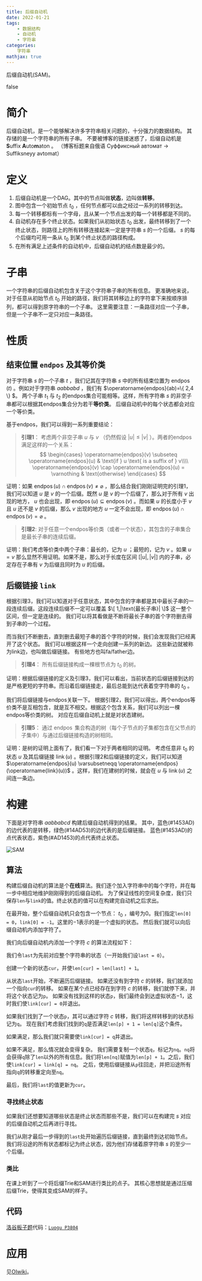 ```yaml
---
title: 后缀自动机
date: 2022-01-21
tags:
	- 数据结构
	- 自动机
	- 字符串
categories:
	字符串
mathjax: true
---
```


后缀自动机(SAM)。

<!--more-->

<div id="problem-card-vis">false</div>

# 简介

后缀自动机，是一个能够解决许多字符串相关问题的，十分强力的数据结构。
其存储的是一个字符串的所有子串。
不要被博客的链接迷惑了，后缀自动机是 **S**uffix **A**uto**m**aton 。
（博客标题来自俄语 Суффиксный автомат -> Suffiksneyy avtomat）

# 定义

1. 后缀自动机是一个DAG。其中的节点叫做**状态**，边叫做**转移**。
2. 图中包含一个初始节点 $t_0$ ，任何节点都可以由之经过一系列的转移到达。
3. 每一个转移都标有一个字母，且从某一个节点出发的每一个转移都是不同的。
4. 自动机存在多个终止状态。如果我们从初始状态 $t_0$ 出发，最终转移到了一个终止状态，则路径上的所有转移连接起来一定是字符串 $s$ 的一个后缀。 $s$ 的每个后缀均可用一条从 $t_0$ 到某个终止状态的路径构成。
5. 在所有满足上述条件的自动机中，后缀自动机的结点数是最少的。

# 子串

一个字符串的后缀自动机包含关于这个字符串子串的所有信息。
更准确地来说，对于任意从初始节点 $t_0$ 开始的路径，我们将其转移边上的字符拿下来按顺序排列，都可以得到原字符串的一个子串。
这里需要注意：一条路径对应一个子串，但是一个子串不一定只对应一条路径。

# 性质

## 结束位置 `endpos` 及其等价类

对于字符串 $s$ 的一个子串 $t$ ，我们记其在字符串 $s$ 中的所有结束位置为 $\operatorname{endpos}(t)$ 。例如对于字符串 $aabbabd$ ，我们有 $\operatorname{endpos}(ab)=\\{ 2,4 \\} $。
两个子串 $t_1$ 与 $t_2$ 的endpos集合可能相等。这样，所有字符串 $s$ 的非空子串都可以根据其endpos集合分为若干**等价类**。
后缀自动机中的每个状态都会对应一个等价类。

基于endpos，我们可以得到一系列重要结论：

> **引理1**： 考虑两个非空子串 $u$ 与 $v$ （仍然假设 $|u| \leq |v|$ ）。两者的endpos满足这样的一个关系：
$$
\begin{cases}
\operatorname{endpos}(v) \subseteq \operatorname{endpos}(u) & \text{if } u \text{ is a suffix of } v\\\\
\operatorname{endpos}(v) \cap \operatorname{endpos}(u) = \varnothing & \text{otherwise}
\end{cases}
$$

证明：如果 $\operatorname{endpos}(u) \cap \operatorname{endpos}(v) \neq \varnothing$ ，那么结合我们刚刚证明完的引理1，我们可以知道 $u$ 是 $v$ 的一个后缀。既然 $u$ 是 $v$ 的一个后缀了，那么对于所有 $v$ 出现的地方， $u$ 也会出现，即 $\operatorname{endpos}(u) \subseteq \operatorname{endpos}(v)$ 。而如果 $u$ 的长度小于 $v$ 且 $u$ 还不是 $v$ 的后缀，那么 $v$ 出现的地方 $u$ 一定不会出现，即 $\operatorname{endpos}(u) \cap \operatorname{endpos}(v) = \varnothing$ 。

> **引理2**: 对于任意一个endpos等价类（或者一个状态），其包含的子串集合是最长子串的连续后缀。

证明：我们考虑等价类中两个子串：最长的，记为 $u$ ；最短的，记为 $v$ 。如果 $u=v$ 那么显然不用证明。如果不是，那么对于长度在区间 $[|u|,|v|]$ 内的子串，必定存在子串有 $v$ 为后缀且同时为 $u$ 的后缀。

## 后缀链接 `link`

根据引理3，我们可以知道对于任意状态，其中包含的字串都是其中最长子串的一段连续后缀。这段连续后缀不一定可以覆盖 $\[ 1,|\text{最长子串}| \]$ 这一整个区间，但一定是连续的。
我们可以将其看做是不断将最长子串的首个字符删去得到子串的一个过程。

而当我们不断删去，直到删去最短子串的首个字符的时候，我们会发现我们已经离开了这个状态。
我们可以根据这样一个走向创建一系列的新边。
这些新边就被称为link边，也叫做后缀链接。
有些地方也叫fa/father边。 

> **引理4**： 所有后缀链接构成一棵根节点为 $t_0$ 的树。

证明：根据后缀链接的定义及引理3，我们可以看出，当前状态的后缀链接到达的是严格更短的字符串。而沿着后缀链接走，最后总能到达代表着空字符串的 $t_0$ 。

我们将后缀链接与endpos关联一下。
根据引理2，我们可以得出，两个endpos等价类不是互相包含，就是互不相交。根据这个包含关系，我们可以列出一棵endpos等价类的树。
对应在后缀自动机上就是对状态建树。

> **引理5**： 通过 $\operatorname{endpos}$ 集合构造的树（每个子节点的子集都包含在父节点的子集中）与通过后缀链接构造的树相同。

证明：是树的证明上面有了，我们看一下对于两者相同的证明。
考虑任意非 $t_0$ 的状态 $u$ 及其后缀链接 $\operatorname{link}(u)$ 。根据引理2和后缀链接的定义，我们可以知道 $\operatorname{endpos}(u) \varsubsetneqq \operatorname{endpos}(\operatorname{link}(u))$ 。这样，我们在建树的时候，就会在 $u$ 与 $\operatorname{link}(u)$ 之间连一条边。

# 构建

下面是对字符串 $aabbabcd$ 构建后缀自动机得到的结果。
其中，蓝色(#1453AD)的边代表的是转移，绿色(#14AD53)的边代表的是后缀链接。
蓝色(#1453AD)的点代表状态，紫色(#AD1453)的点代表终止状态。

![SAM](/pics/SAM.svg)

## 算法

构建后缀自动机的算法是个**在线**算法。我们逐个加入字符串中的每个字符，并在每一步中相应地维护刚刚得到的后缀自动机。
为了保证线性的空间复杂度，我们只保存`len`与`link`的值。终止状态的值可以在构建完自动机之后求出。

在最开始，整个后缀自动机只会包含一个节点： $t_0$ ，编号为0。我们指定`len[0] = 0`，`link[0] = -1`。这里的$-1$表示的是一个虚拟的状态。
然后我们就可以向后缀自动机内添加字符了。

我们向后缀自动机内添加一个字符 $c$ 的算法流程如下：

我们令`last`为先前对应整个字符串的状态（一开始我们设`last = 0`）。

创建一个新的状态`cur`，并使`len[cur] = len[last] + 1`。

从状态`last`开始，不断遍历后缀链接。
如果还没有到字符 $c$ 的转移，我们就添加一个指向`cur`的转移。
如果在某个点已经存在到字符 $c$ 的转移，我们就停下来，并将这个状态记为`p`。
如果没有找到这样的状态`p`，我们最终会到达虚拟状态$-1$，这时我们使`link[cur] = 0`并退出。

如果我们找到了一个状态`p`，其可以通过字符 $c$ 转移，我们将这样转移到的状态标记为`q`。
现在我们考虑我们找到的`q`是否满足`len[p] + 1 = len[q]`这个条件。

如果满足，那么我们就只需要使`link[cur] = q`并退出。

如果不满足，那么情况就会变得复杂。
我们需要复制一个状态`q`，标记为`nq`。`nq`将会获得`q`除了`len`以外的所有信息。我们将`len[nq]`赋值为`len[p] + 1`。之后，我们使`link[cur] = link[q] = nq`。
之后，使用后缀链接从`p`往回走，并把沿途所有指向`q`的转移重定向至`nq`。

最后，我们将`last`的值更新为`cur`。

### 寻找终止状态

如果我们还想要知道哪些状态是终止状态而那些不是，我们可以在构建完 $s$ 对应的后缀自动机之后再进行寻找。

我们从刚才最后一步得到的`last`处开始遍历后缀链接，直到最终到达初始节点。
我们将沿途的所有状态都标记为终止状态，因为他们存储着原字符串 $s$ 的至少一个后缀。

### 类比

在课上听到了一个将后缀Trie和SAM进行类比的点子。
其核心思想就是通过压缩后缀Trie，使得其变成SAM的样子。

## 代码

[洛谷板子题](https://www.luogu.com.cn/problem/P3804)代码：[`Luogu P3804`](https://gitee.com/kaiserwilheim/OIcodes/blob/master/Luogu/p3000-p3999/p3804/p3804.cpp)

# 应用

见[OIwiki](https://oi-wiki.org/string/sam/#_13)。

